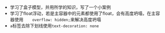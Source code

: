 -  学习了盒子模型，并用所学的知识，写了一个小案例
- 学习了float浮动，若是主容器中的元素都使用了float，会有高度坍塌，在主容器使用`     overflow: hidden; `来解决高度坍塌
- `a`标签去除下划线使用`text-decoration: none`